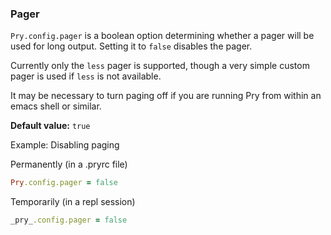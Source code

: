 ### Pager

`Pry.config.pager` is a boolean option determining whether a pager
will be used for long output. Setting it to `false` disables the
pager.

Currently only the `less` pager is supported, though a very simple
custom pager is used if `less` is not available.

It may be necessary to turn paging off if you are running Pry from within
an emacs shell or similar.

**Default value:** `true`

Example: Disabling paging

Permanently (in a .pryrc file)
```ruby
Pry.config.pager = false
```
Temporarily (in a repl session)
```ruby
_pry_.config.pager = false
```
